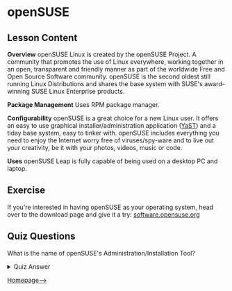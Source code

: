 # openSUSE

## Lesson Content

<b>Overview</b>
openSUSE Linux is created by the openSUSE Project. A community that promotes the use of Linux everywhere, working together in an open, transparent and friendly manner as part of the worldwide Free and Open Source Software community. openSUSE is the second oldest still running Linux Distributions and shares the base system with SUSE's award-winning SUSE Linux Enterprise products.

<b>Package Management</b>
Uses RPM package manager.

<b>Configurability</b>
openSUSE is a great choice for a new Linux user. It offers an easy to use graphical installer/administration application (<a href="http://yast.github.io/">YaST</a>) and a tiday base system, easy to tinker with. openSUSE includes everything you need to enjoy the Internet worry free of viruses/spy-ware and to live out your creativity, be it with your photos, videos, music or code.

<b>Uses</b>
openSUSE Leap is fully capable of being used on a desktop PC and laptop.

## Exercise

If you're interested in having openSUSE as your operating system, head over to the download page and give it a try: <a href='https://software.opensuse.org/'>software.opensuse.org</a>

## Quiz Questions

What is the name of openSUSE's Administration/Installation Tool?

<details>
    <summary>Quiz Answer</summary>

        yast
</details>

[Homepage-->](../home_page.md)

